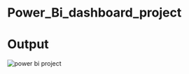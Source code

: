 # Power_Bi_dashboard_project
# Output
![power bi project](https://github.com/user-attachments/assets/9f953d2c-5544-4d4b-a205-7ba12114d2ec)

